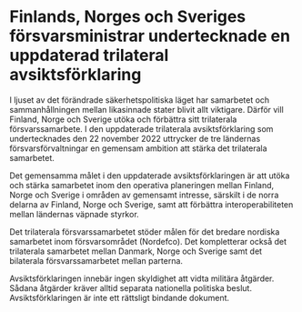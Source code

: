 # Finlands, Norges och Sveriges försvarsministrar undertecknade en uppdaterad trilateral avsiktsförklaring

I ljuset av det förändrade säkerhetspolitiska läget har samarbetet och sammanhållningen mellan likasinnade stater blivit allt viktigare. Därför vill Finland, Norge och Sverige utöka och förbättra sitt trilaterala försvarssamarbete. I den uppdaterade trilaterala avsiktsförklaring som undertecknades den 22 november 2022 uttrycker de tre ländernas försvarsförvaltningar en gemensam ambition att stärka det trilaterala samarbetet.

Det gemensamma målet i den uppdaterade avsiktsförklaringen är att utöka och stärka samarbetet inom den operativa planeringen mellan Finland, Norge och Sverige i områden av gemensamt intresse, särskilt i de norra delarna av Finland, Norge och Sverige, samt att förbättra interoperabiliteten mellan ländernas väpnade styrkor.

Det trilaterala försvarssamarbetet stöder målen för det bredare nordiska samarbetet inom försvarsområdet (Nordefco). Det kompletterar också det trilaterala samarbetet mellan Danmark, Norge och Sverige samt det bilaterala försvarssamarbetet mellan parterna.

Avsiktsförklaringen innebär ingen skyldighet att vidta militära åtgärder. Sådana åtgärder kräver alltid separata nationella politiska beslut. Avsiktsförklaringen är inte ett rättsligt bindande dokument.
